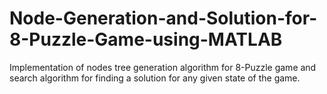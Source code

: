 # Node-Generation-and-Solution-for-8-Puzzle-Game-using-MATLAB
Implementation of nodes tree generation algorithm for 8-Puzzle game and search algorithm for finding a solution for any given state of the game.
